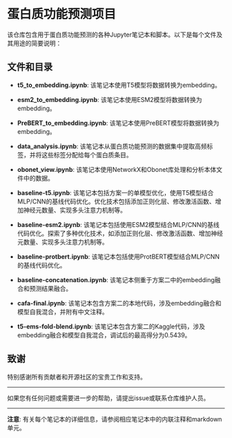# 蛋白质功能预测项目

该仓库包含用于蛋白质功能预测的各种Jupyter笔记本和脚本。以下是每个文件及其用途的简要说明：

## 文件和目录

- **t5_to_embedding.ipynb**: 该笔记本使用T5模型将数据转换为embedding。

- **esm2_to_embedding.ipynb**: 该笔记本使用ESM2模型将数据转换为embedding。

- **PreBERT_to_embedding.ipynb**: 该笔记本使用PreBERT模型将数据转换为embedding。

- **data_analysis.ipynb**: 该笔记本从蛋白质功能预测的数据集中提取高频标签，并将这些标签分配给每个蛋白质条目。

- **obonet_view.ipynb**: 该笔记本使用NetworkX和Obonet库处理和分析本体文件中的数据。

- **baseline-t5.ipynb**: 该笔记本包括方案一的单模型优化，使用T5模型结合MLP/CNN的基线代码优化。优化技术包括添加正则化层、修改激活函数、增加神经元数量、实现多头注意力机制等。
  
- **baseline-esm2.ipynb**: 该笔记本包括使用ESM2模型结合MLP/CNN的基线代码优化。探索了多种优化技术，如添加正则化层、修改激活函数、增加神经元数量、实现多头注意力机制等。

- **baseline-protbert.ipynb**: 该笔记本包括使用ProtBERT模型结合MLP/CNN的基线代码优化。

- **baseline-concatenation.ipynb**: 该笔记本侧重于方案二中的embedding融合和预测结果融合。

- **cafa-final.ipynb**: 该笔记本包含方案二的本地代码，涉及embedding融合和模型自我混合，并附有中文注释。
  
- **t5-ems-fold-blend.ipynb**: 该笔记本包含方案二的Kaggle代码，涉及embedding融合和模型自我混合，调试后的最高得分为0.5439。

## 致谢

特别感谢所有贡献者和开源社区的宝贵工作和支持。

---

如果您有任何问题或需要进一步的帮助，请提出issue或联系仓库维护人员。

---

**注意**: 有关每个笔记本的详细信息，请参阅相应笔记本中的内联注释和markdown单元。
